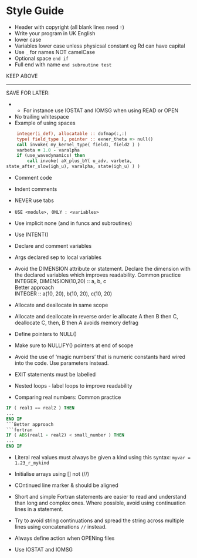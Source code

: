 # Style Guide

- Header with copyright (all blank lines need `!`)
- Write your program in UK English
- lower case
- Variables lower case unless physicsal constant eg Rd can have capital
- Use `_` for names NOT camelCase
- Optional space `end if`
- Full end with name `end subroutine test`

KEEP ABOVE

---

SAVE FOR LATER:
- - For instance use IOSTAT and IOMSG when using READ or OPEN
- No trailing whitespace
- Example of using spaces
```fortran
    integer(i_def), allocatable :: dofmap(:,:)
    type( field_type ), pointer :: exner_theta => null()
    call invoke( my_kernel_type( field1, field2 ) )
    varbeta = 1.0 - varalpha
    if (use_wavedynamics) then
        call invoke( aX_plus_bY( u_adv, varbeta,
state_after_slow(igh_u), varalpha, state(igh_u) ) )
```

- Comment code
- Indent comments
- NEVER use tabs

- `USE <module>, ONLY : <variables>`
- Use implicit none (and in funcs and subroutines)
- Use INTENT()
- Declare and comment variables
- Args declared sep to local variables
- Avoid the DIMENSION attribute or statement. Declare the dimension with the declared variables which
improves readability.
Common practice    
INTEGER, DIMENSION(10,20) :: a, b, c     
Better approach    
INTEGER :: a(10, 20), b(10, 20), c(10, 20)
- Allocate and deallocate in same scope
- Allocate and deallocate in reverse order
ie allocate A then B then C, deallocate C, then, B then A avoids memory defrag
- Define pointers to NULL()
- Make sure to NULLIFY() pointers at end of scope

- Avoid the use of ‘magic numbers’ that is numeric constants hard wired into the code. Use parameters instead.
- EXIT statements must be labelled
- Nested loops - label loops to improve readability

- Comparing real numbers:
Common practice
```fortran
IF ( real1 == real2 ) THEN
...
END IF
```Better approach
```fortran
IF ( ABS(real1 - real2) < small_number ) THEN
...
END IF
```
- Literal real values must always be given a kind using this syntax: `myvar = 1.23_r_mykind`

- Initialise arrays using [] not (//)
- COntinued line marker & should be aligned
- Short and simple Fortran statements are easier to read and understand than long and complex ones.
Where possible, avoid using continuation lines in a statement.
- Try to avoid string continuations and spread the string across multiple lines using concatenations `//`
instead.

- Always define action when OPENing files
- Use IOSTAT and IOMSG